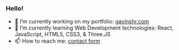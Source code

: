 ### Hello!
- 🔭 I’m currently working on my portfolio: [gavinshr.com](https://gavinshr.com)  
- 🌱 I’m currently learning Web Development technologies: React, JavaScript, HTML5, CSS3, & Three.JS
- 📫 How to reach me: [contact form](https://gavinshr.com/#contact)  

